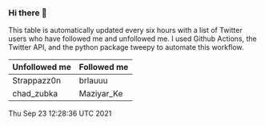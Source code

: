 ### Hi there 👋

This table is automatically updated every six hours with a list of Twitter users who have followed me and unfollowed me. I used Github Actions, the Twitter API, and the python package tweepy to automate this workflow.

| Unfollowed me |  Followed me |
| --- | --- |
|Strappazz0n|brlauuu|
|chad_zubka|Maziyar_Ke|
Thu Sep 23 12:28:36 UTC 2021

